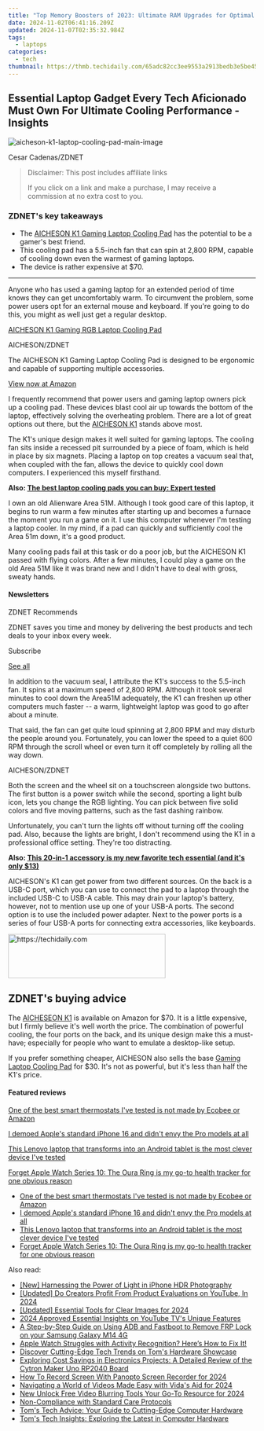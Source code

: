 ```yaml
---
title: "Top Memory Boosters of 2023: Ultimate RAM Upgrades for Optimal Performance at Work & in Games - Insights"
date: 2024-11-02T06:41:16.209Z
updated: 2024-11-07T02:35:32.984Z
tags:
  - laptops
categories:
  - tech
thumbnail: https://thmb.techidaily.com/65adc82cc3ee9553a2913bedb3e5be45ee26dcc59c4f9c7a17769ed9f017e2ee.jpg
---
```


## Essential Laptop Gadget Every Tech Aficionado Must Own For Ultimate Cooling Performance - Insights

![aicheson-k1-laptop-cooling-pad-main-image](https://www.zdnet.com/a/img/resize/e716f3c9b72cd68472024323fc431256c096b849/2024/08/26/a5142590-3164-46f0-9be3-75e1c04443df/aicheson-k1-laptop-cooling-pad-main-image.jpg?auto=webp&width=1280)

Cesar Cadenas/ZDNET

>  Disclaimer: This post includes affiliate links
>
>  If you click on a link and make a purchase, I may receive a commission at no extra cost to you.
>

### ZDNET's key takeaways

* The [AICHESON K1 Gaming Laptop Cooling Pad](https://buy.geni.us/Proxy.ashx?TSID=368250&GR%5FURL=https%3A%2F%2Fwww.amazon.com%2Fdp%2FB0CYSZ14WF%3Ftag%3Dzd-buy-button-20%26ascsubtag%3D%5F%5FCOM%5FCLICK%5FID%5F%5F%7Cfd229c29-956a-47fb-b3b9-a4450670be8e%7Cdtp&dtb=1) has the potential to be a gamer's best friend.
* This cooling pad has a 5.5-inch fan that can spin at 2,800 RPM, capable of cooling down even the warmest of gaming laptops.
* The device is rather expensive at $70.

---

Anyone who has used a gaming laptop for an extended period of time knows they can get uncomfortably warm. To circumvent the problem, some power users opt for an external mouse and keyboard. If you're going to do this, you might as well just get a regular desktop.

[AICHESON K1 Gaming RGB Laptop Cooling Pad](https://buy.geni.us/Proxy.ashx?TSID=368250&GR%5FURL=https%3A%2F%2Fwww.amazon.com%2Fdp%2FB0D2NFLCWY%3FlinkCode%3Dogi%26th%3D1%26psc%3D1%26tag%3Dzd-buy-button-20%26ascsubtag%3D%5F%5FCOM%5FCLICK%5FID%5F%5F%7Cfd229c29-956a-47fb-b3b9-a4450670be8e%7Cdtp&dtb=1) 

AICHESON/ZDNET

The AICHESON K1 Gaming Laptop Cooling Pad is designed to be ergonomic and capable of supporting multiple accessories.

[View now at Amazon](https://buy.geni.us/Proxy.ashx?TSID=368250&GR%5FURL=https%3A%2F%2Fwww.amazon.com%2Fdp%2FB0D2NFLCWY%3FlinkCode%3Dogi%26th%3D1%26psc%3D1%26tag%3Dzd-buy-button-20%26ascsubtag%3D%5F%5FCOM%5FCLICK%5FID%5F%5F%7Cfd229c29-956a-47fb-b3b9-a4450670be8e%7Cdtp&dtb=1) 

I frequently recommend that power users and gaming laptop owners pick up a cooling pad. These devices blast cool air up towards the bottom of the laptop, effectively solving the overheating problem. There are a lot of great options out there, but the [AICHESON K1](https://buy.geni.us/Proxy.ashx?TSID=368250&GR%5FURL=https%3A%2F%2Fwww.amazon.com%2Fdp%2FB0CYSZ14WF%3Ftag%3Dzd-buy-button-20%26ascsubtag%3D%5F%5FCOM%5FCLICK%5FID%5F%5F%7Cfd229c29-956a-47fb-b3b9-a4450670be8e%7Cdtp&dtb=1) stands above most.

The K1's unique design makes it well suited for gaming laptops. The cooling fan sits inside a recessed pit surrounded by a piece of foam, which is held in place by six magnets. Placing a laptop on top creates a vacuum seal that, when coupled with the fan, allows the device to quickly cool down computers. I experienced this myself firsthand.

**Also: [The best laptop cooling pads you can buy: Expert tested](https://www.zdnet.com/home-and-office/best-laptop-cooling-pad/)**

I own an old Alienware Area 51M. Although I took good care of this laptop, it begins to run warm a few minutes after starting up and becomes a furnace the moment you run a game on it. I use this computer whenever I'm testing a laptop cooler. In my mind, if a pad can quickly and sufficiently cool the Area 51m down, it's a good product. 

Many cooling pads fail at this task or do a poor job, but the AICHESON K1 passed with flying colors. After a few minutes, I could play a game on the old Area 51M like it was brand new and I didn't have to deal with gross, sweaty hands.

#### Newsletters

ZDNET Recommends

ZDNET saves you time and money by delivering the best products and tech deals to your inbox every week.

 Subscribe

[See all](https://www.zdnet.com/newsletters/)

In addition to the vacuum seal, I attribute the K1's success to the 5.5-inch fan. It spins at a maximum speed of 2,800 RPM. Although it took several minutes to cool down the Area51M adequately, the K1 can freshen up other computers much faster -- a warm, lightweight laptop was good to go after about a minute. 

That said, the fan can get quite loud spinning at 2,800 RPM and may disturb the people around you. Fortunately, you can lower the speed to a quiet 600 RPM through the scroll wheel or even turn it off completely by rolling all the way down.

AICHESON/ZDNET

Both the screen and the wheel sit on a touchscreen alongside two buttons. The first button is a power switch while the second, sporting a light bulb icon, lets you change the RGB lighting. You can pick between five solid colors and five moving patterns, such as the fast dashing rainbow.

Unfortunately, you can't turn the lights off without turning off the cooling pad. Also, because the lights are bright, I don't recommend using the K1 in a professional office setting. They're too distracting.

**Also: [This 20-in-1 accessory is my new favorite tech essential (and it's only $13)](https://www.zdnet.com/article/this-20-in-1-accessory-kit-is-my-new-favorite-tech-essential-and-its-only-13/)**

AICHESON's K1 can get power from two different sources. On the back is a USB-C port, which you can use to connect the pad to a laptop through the included USB-C to USB-A cable. This may drain your laptop's battery, however, not to mention use up one of your USB-A ports. The second option is to use the included power adapter. Next to the power ports is a series of four USB-A ports for connecting extra accessories, like keyboards. 

<!-- affiliate ads begin -->
<a href="https://wigfever.sjv.io/c/5597632/2014848/22899" target="_top" id="2014848">
  <img src="//a.impactradius-go.com/display-ad/22899-2014848" border="0" alt="https://techidaily.com" width="320" height="90"/>
</a>
<img height="0" width="0" src="https://wigfever.sjv.io/i/5597632/2014848/22899" style="position:absolute;visibility:hidden;" border="0" />
<!-- affiliate ads end -->

## ZDNET's buying advice

The [AICHESEON K1](https://buy.geni.us/Proxy.ashx?TSID=368250&GR%5FURL=https%3A%2F%2Fwww.amazon.com%2Fdp%2FB0CYSZ14WF%3Ftag%3Dzd-buy-button-20%26ascsubtag%3D%5F%5FCOM%5FCLICK%5FID%5F%5F%7Cfd229c29-956a-47fb-b3b9-a4450670be8e%7Cdtp&dtb=1) is available on Amazon for $70\. It is a little expensive, but I firmly believe it's well worth the price. The combination of powerful cooling, the four ports on the back, and its unique design make this a must-have; especially for people who want to emulate a desktop-like setup.

If you prefer something cheaper, AICHESON also sells the base [Gaming Laptop Cooling Pad](https://buy.geni.us/Proxy.ashx?TSID=368250&GR%5FURL=https%3A%2F%2Fwww.amazon.com%2Fdp%2FB0D2NFLCWY%3Ftag%3Dzd-buy-button-20%26ascsubtag%3D%5F%5FCOM%5FCLICK%5FID%5F%5F%7Cfd229c29-956a-47fb-b3b9-a4450670be8e%7Cdtp&dtb=1) for $30\. It's not as powerful, but it's less than half the K1's price.

#### Featured reviews

[One of the best smart thermostats I've tested is not made by Ecobee or Amazon](https://www.zdnet.com/article/one-of-the-best-smart-thermostats-ive-tested-is-not-made-by-ecobee-or-amazon/ "One of the best smart thermostats I've tested is not made by Ecobee or Amazon")

[I demoed Apple's standard iPhone 16 and didn't envy the Pro models at all](https://www.zdnet.com/article/why-im-recommending-the-standard-iphone-16-over-the-pro-this-year-and-im-not-alone/ "I demoed Apple's standard iPhone 16 and didn't envy the Pro models at all")

[This Lenovo laptop that transforms into an Android tablet is the most clever device I've tested](https://www.zdnet.com/article/i-tested-lenovos-windows-laptop-that-doubles-as-an-android-tablet-and-it-has-so-much-potential/ "This Lenovo laptop that transforms into an Android tablet is the most clever device I've tested")

[Forget Apple Watch Series 10: The Oura Ring is my go-to health tracker for one obvious reason](https://www.zdnet.com/article/forget-apple-watch-series-10-the-oura-ring-is-my-go-to-health-tracker-for-one-obvious-reason/ "Forget Apple Watch Series 10: The Oura Ring is my go-to health tracker for one obvious reason")

* [One of the best smart thermostats I've tested is not made by Ecobee or Amazon](https://www.zdnet.com/article/one-of-the-best-smart-thermostats-ive-tested-is-not-made-by-ecobee-or-amazon/ "One of the best smart thermostats I've tested is not made by Ecobee or Amazon")
* [I demoed Apple's standard iPhone 16 and didn't envy the Pro models at all](https://www.zdnet.com/article/why-im-recommending-the-standard-iphone-16-over-the-pro-this-year-and-im-not-alone/ "I demoed Apple's standard iPhone 16 and didn't envy the Pro models at all")
* [This Lenovo laptop that transforms into an Android tablet is the most clever device I've tested](https://www.zdnet.com/article/i-tested-lenovos-windows-laptop-that-doubles-as-an-android-tablet-and-it-has-so-much-potential/ "This Lenovo laptop that transforms into an Android tablet is the most clever device I've tested")
* [Forget Apple Watch Series 10: The Oura Ring is my go-to health tracker for one obvious reason](https://www.zdnet.com/article/forget-apple-watch-series-10-the-oura-ring-is-my-go-to-health-tracker-for-one-obvious-reason/ "Forget Apple Watch Series 10: The Oura Ring is my go-to health tracker for one obvious reason")

<ins class="adsbygoogle"
     style="display:block"
     data-ad-format="autorelaxed"
     data-ad-client="ca-pub-7571918770474297"
     data-ad-slot="1223367746"></ins>

<ins class="adsbygoogle"
     style="display:block"
     data-ad-client="ca-pub-7571918770474297"
     data-ad-slot="8358498916"
     data-ad-format="auto"
     data-full-width-responsive="true"></ins>

<span class="atpl-alsoreadstyle">Also read:</span>
<div><ul>
<li><a href="https://some-knowledge.techidaily.com/new-harnessing-the-power-of-light-in-iphone-hdr-photography/"><u>[New] Harnessing the Power of Light in iPhone HDR Photography</u></a></li>
<li><a href="https://fox-links.techidaily.com/updated-do-creators-profit-from-product-evaluations-on-youtube-in-2024/"><u>[Updated] Do Creators Profit From Product Evaluations on YouTube, In 2024</u></a></li>
<li><a href="https://visual-screen-recording.techidaily.com/updated-essential-tools-for-clear-images-for-2024/"><u>[Updated] Essential Tools for Clear Images for 2024</u></a></li>
<li><a href="https://youtube-sure.techidaily.com/approved-essential-insights-on-youtube-tvs-unique-features/"><u>2024 Approved Essential Insights on YouTube TV's Unique Features</u></a></li>
<li><a href="https://bypass-frp.techidaily.com/a-step-by-step-guide-on-using-adb-and-fastboot-to-remove-frp-lock-on-your-samsung-galaxy-m14-4g-by-drfone-android/"><u>A Step-by-Step Guide on Using ADB and Fastboot to Remove FRP Lock on your Samsung Galaxy M14 4G</u></a></li>
<li><a href="https://technical-tips.techidaily.com/apple-watch-struggles-with-activity-recognition-heres-how-to-fix-it/"><u>Apple Watch Struggles with Activity Recognition? Here’s How to Fix It!</u></a></li>
<li><a href="https://hardware-reviews.techidaily.com/discover-cutting-edge-tech-trends-on-toms-hardware-showcase/"><u>Discover Cutting-Edge Tech Trends on Tom's Hardware Showcase</u></a></li>
<li><a href="https://hardware-reviews.techidaily.com/exploring-cost-savings-in-electronics-projects-a-detailed-review-of-the-cytron-maker-uno-rp2040-board/"><u>Exploring Cost Savings in Electronics Projects: A Detailed Review of the Cytron Maker Uno RP2040 Board</u></a></li>
<li><a href="https://video-capture.techidaily.com/how-to-record-screen-with-panopto-screen-recorder-for-2024/"><u>How To Record Screen With Panopto Screen Recorder for 2024</u></a></li>
<li><a href="https://extra-approaches.techidaily.com/navigating-a-world-of-videos-made-easy-with-vidas-aid-for-2024/"><u>Navigating a World of Videos Made Easy with Vida's Aid for 2024</u></a></li>
<li><a href="https://ai-video-apps.techidaily.com/new-unlock-free-video-blurring-tools-your-go-to-resource-for-2024/"><u>New Unlock Free Video Blurring Tools Your Go-To Resource for 2024</u></a></li>
<li><a href="https://hardware-reviews.techidaily.com/non-compliance-with-standard-care-protocols/"><u>Non-Compliance with Standard Care Protocols</u></a></li>
<li><a href="https://hardware-reviews.techidaily.com/toms-tech-advice-your-guide-to-cutting-edge-computer-hardware/"><u>Tom's Tech Advice: Your Guide to Cutting-Edge Computer Hardware</u></a></li>
<li><a href="https://hardware-reviews.techidaily.com/toms-tech-insights-exploring-the-latest-in-computer-hardware/"><u>Tom's Tech Insights: Exploring the Latest in Computer Hardware</u></a></li>
</ul></div>

